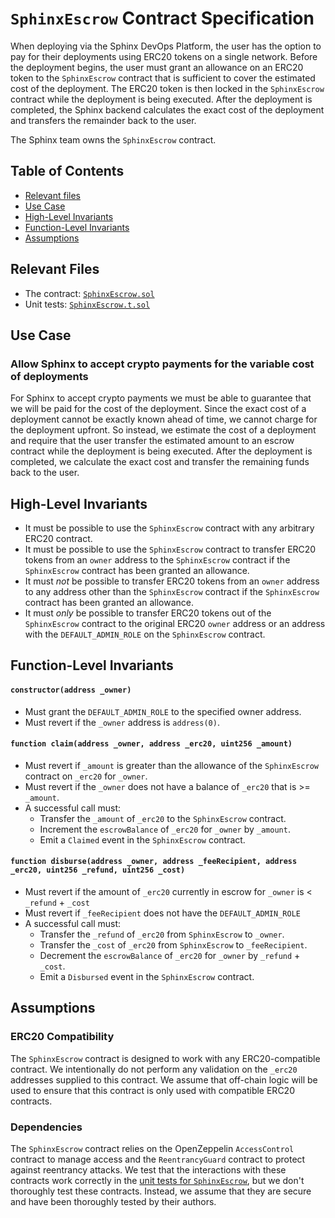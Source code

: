 # `SphinxEscrow` Contract Specification

When deploying via the Sphinx DevOps Platform, the user has the option to pay for their deployments using ERC20 tokens on a single network. Before the deployment begins, the user must grant an allowance on an ERC20 token to the `SphinxEscrow` contract that is sufficient to cover the estimated cost of the deployment. The ERC20 token is then locked in the `SphinxEscrow` contract while the deployment is being executed. After the deployment is completed, the Sphinx backend calculates the exact cost of the deployment and transfers the remainder back to the user.

The Sphinx team owns the `SphinxEscrow` contract.

## Table of Contents

- [Relevant files](#relevant-files)
- [Use Case](#use-case)
- [High-Level Invariants](#high-level-invariants)
- [Function-Level Invariants](#function-level-invariants)
- [Assumptions](#assumptions)

## Relevant Files

- The contract: [`SphinxEscrow.sol`](todo)
- Unit tests: [`SphinxEscrow.t.sol`](todo)

## Use Case

### Allow Sphinx to accept crypto payments for the variable cost of deployments
For Sphinx to accept crypto payments we must be able to guarantee that we will be paid for the cost of the deployment. Since the exact cost of a deployment cannot be exactly known ahead of time, we cannot charge for the deployment upfront. So instead, we estimate the cost of a deployment and require that the user transfer the estimated amount to an escrow contract while the deployment is being executed. After the deployment is completed, we calculate the exact cost and transfer the remaining funds back to the user.

## High-Level Invariants
- It must be possible to use the `SphinxEscrow` contract with any arbitrary ERC20 contract.
- It must be possible to use the `SphinxEscrow` contract to transfer ERC20 tokens from an `owner` address to the `SphinxEscrow` contract if the `SphinxEscrow` contract has been granted an allowance.
- It must *not* be possible to transfer ERC20 tokens from an `owner` address to any address other than the `SphinxEscrow` contract if the `SphinxEscrow` contract has been granted an allowance.
- It must *only* be possible to transfer ERC20 tokens out of the `SphinxEscrow` contract to the original ERC20 `owner` address or an address with the `DEFAULT_ADMIN_ROLE` on the `SphinxEscrow` contract.

## Function-Level Invariants

#### `constructor(address _owner)`
- Must grant the `DEFAULT_ADMIN_ROLE` to the specified owner address.
- Must revert if the `_owner` address is `address(0)`.

#### `function claim(address _owner, address _erc20, uint256 _amount)`
- Must revert if `_amount` is greater than the allowance of the `SphinxEscrow` contract on `_erc20` for `_owner`.
- Must revert if the `_owner` does not have a balance of `_erc20` that is >= `_amount`.
- A successful call must:
  - Transfer the `_amount` of `_erc20` to the `SphinxEscrow` contract.
  - Increment the `escrowBalance` of `_erc20` for `_owner` by `_amount`.
  - Emit a `Claimed` event in the `SphinxEscrow` contract.

#### `function disburse(address _owner, address _feeRecipient, address _erc20, uint256 _refund, uint256 _cost)`
- Must revert if the amount of `_erc20` currently in escrow for `_owner` is < `_refund` + `_cost`
- Must revert if `_feeRecipient` does not have the `DEFAULT_ADMIN_ROLE`
- A successful call must:
  - Transfer the `_refund` of `_erc20` from `SphinxEscrow` to `_owner`.
  - Transfer the `_cost` of `_erc20` from `SphinxEscrow` to `_feeRecipient`.
  - Decrement the `escrowBalance` of `_erc20` for `_owner` by `_refund` + `_cost`.
  - Emit a `Disbursed` event in the `SphinxEscrow` contract.

## Assumptions

### ERC20 Compatibility
The `SphinxEscrow` contract is designed to work with any ERC20-compatible contract. We intentionally do not perform any validation on the `_erc20` addresses supplied to this contract. We assume that off-chain logic will be used to ensure that this contract is only used with compatible ERC20 contracts.

### Dependencies
The `SphinxEscrow` contract relies on the OpenZeppelin `AccessControl` contract to manage access and the `ReentrancyGuard` contract to protect against reentrancy attacks. We test that the interactions with these contracts work correctly in the [unit tests for `SphinxEscrow`](todo), but we don't thoroughly test these contracts. Instead, we assume that they are secure and have been thoroughly tested by their authors.
